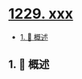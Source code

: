 # [1229. xxx](https://github.com/Tdahuyou/TNotes.leetcode/tree/main/notes/1229.%20xxx)

<!-- region:toc -->

- [1. 📝 概述](#1--概述)

<!-- endregion:toc -->

## 1. 📝 概述
